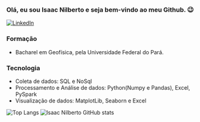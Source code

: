 ### Olá, eu sou Isaac Nilberto e seja bem-vindo ao meu Github. 😉

[![LinkedIn](https://img.shields.io/badge/LinkedIn-0077B5?style=for-the-badge&logo=linkedin&logoColor=white)](https://www.linkedin.com/in/isaac-nilberto-macedo/)

### Formação

- Bacharel em Geofísica, pela Universidade Federal do Pará.

### Tecnologia

- Coleta de dados: SQL e NoSql
- Processamento e Análise de dados: Python(Numpy e Pandas), Excel, PySpark
- Visualização de dados: MatplotLib, Seaborn e Excel

![Top Langs](https://github-readme-stats.vercel.app/api/top-langs/?username=Isaac-Nilberto&hide_progress=true)
![Isaac Nilberto GitHub stats](https://github-readme-stats.vercel.app/api?username=Isaac-Nilberto&show_icons=true&theme=dark)

